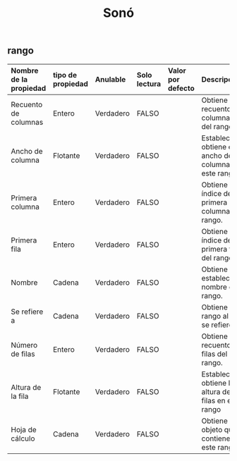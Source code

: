 ﻿---
title: Sonó
second_title: Aspose.Cells Cloud Documen
type: docs
url: /es/specification/model/range/
description: "Aspose.Cells Especificación del modelo de nube: rango. Maneje sin esfuerzo Excel y otros documentos de hoja de cálculo con funciones como abrir, generar, editar, dividir, fusionar, comparar y convertir."
weight: 50
---
## **rango**

 

| Nombre de la propiedad| tipo de propiedad| Anulable| Solo lectura| Valor por defecto| Descripción|
|:- |:- |:- |:- |:- |:- |
| Recuento de columnas| Entero| Verdadero| FALSO|| Obtiene el recuento de columnas del rango.|
| Ancho de columna| Flotante| Verdadero| FALSO|| Establece u obtiene el ancho de columna de este rango|
| Primera columna| Entero| Verdadero| FALSO||Obtiene el índice de la primera columna del rango.|
| Primera fila| Entero| Verdadero| FALSO|| Obtiene el índice de la primera fila del rango.|
| Nombre| Cadena| Verdadero| FALSO|| Obtiene o establece el nombre del rango.|
| Se refiere a| Cadena| Verdadero| FALSO|| Obtiene el rango al que se refiere.|
| Número de filas| Entero| Verdadero| FALSO|| Obtiene el recuento de filas del rango.|
| Altura de la fila| Flotante| Verdadero| FALSO|| Establece u obtiene la altura de las filas en este rango|
| Hoja de cálculo| Cadena| Verdadero| FALSO|| Obtiene el objeto que contiene este rango.|


